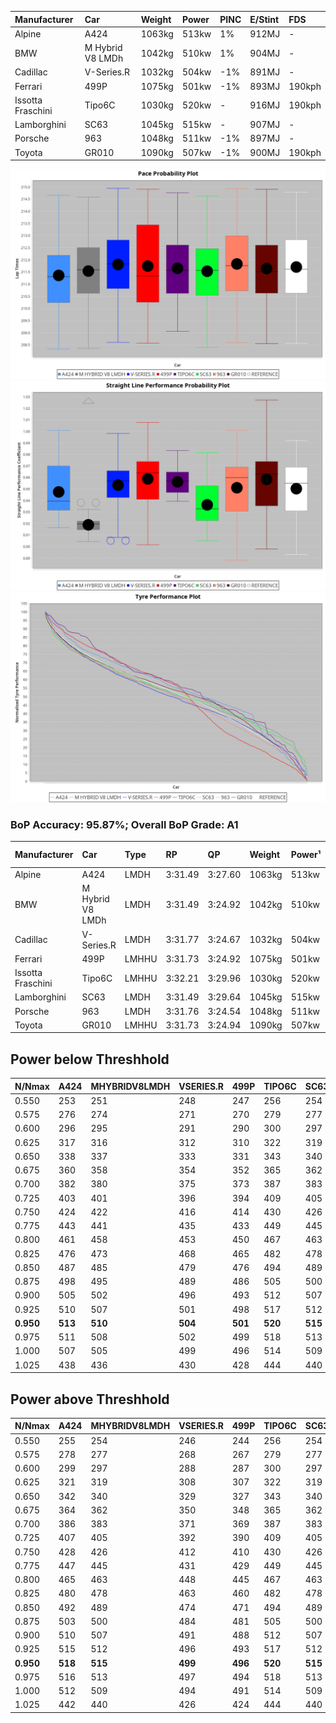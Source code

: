 |Manufacturer|Car|Weight|Power|PINC|E/Stint|FDS|
|:-|:-|:-|:-|:-|:-|:-|
|Alpine|A424|1063kg|513kw|1%|912MJ|-|
|BMW|M Hybrid V8 LMDh|1042kg|510kw|1%|904MJ|-|
|Cadillac|V-Series.R|1032kg|504kw|-1%|891MJ|-|
|Ferrari|499P|1075kg|501kw|-1%|893MJ|190kph|
|Issotta Fraschini|Tipo6C|1030kg|520kw|-|916MJ|190kph|
|Lamborghini|SC63|1045kg|515kw|-|907MJ|-|
|Porsche|963|1048kg|511kw|-1%|897MJ|-|
|Toyota|GR010|1090kg|507kw|-1%|900MJ|190kph|

![PACECHART](./IMG/ACOMETHOD.png)
![STRAIGHTLINEPERFORMANCECHART](./IMG/ACOMETHOD_sp.png)
![TYREPERFORMANCECHART](./IMG/ACOMETHOD_tw.png)

### BoP Accuracy: 95.87%; Overall BoP Grade: A1
|Manufacturer|Car|Type|RP|QP|Weight|Power¹|Threshhold|PINC|Power²|E/Stint|AVG Vmax|FDS|RDLC|L/Stint|BOP-Grade|ModelAccuracy|ModelPoints|Match%|
|:-|:-|:-|:-|:-|:-|:-|:-|:-|:-|:-|:-|:-|:-|:-|:-|:-|:-|:-|
|Alpine|A424|LMDH|3:31.49|3:27.60|1063kg|513kw|210.0kph|1%|518kw|912MJ|328.19kph|-|1.00|12|~A1|81.15%|521|100.00%|
|BMW|M Hybrid V8 LMDh|LMDH|3:31.49|3:24.92|1042kg|510kw|210.0kph|1%|515kw|904MJ|324.98kph|-|1.03|12|~A1|98.60%|1690|95.35%|
|Cadillac|V-Series.R|LMDH|3:31.77|3:24.67|1032kg|504kw|210.0kph|-1%|499kw|891MJ|328.71kph|-|1.03|12|~A1|91.10%|1770|96.05%|
|Ferrari|499P|LMHHU|3:31.73|3:24.92|1075kg|501kw|210.0kph|-1%|496kw|893MJ|328.22kph|190kph|1.02|12|~A1|84.26%|2292|100.00%|
|Issotta Fraschini|Tipo6C|LMHHU|3:32.21|3:29.96|1030kg|520kw|210.0kph|-|520kw|916MJ|331.32kph|190kph|1.08|12|+B2|66.67%|96|83.36%|
|Lamborghini|SC63|LMDH|3:31.49|3:29.64|1045kg|515kw|210.0kph|-|515kw|907MJ|326.86kph|-|1.05|12|+A2|96.77%|419|92.24%|
|Porsche|963|LMDH|3:31.76|3:24.54|1048kg|511kw|210.0kph|-1%|506kw|897MJ|328.76kph|-|1.01|12|~A1|93.14%|5746|100.00%|
|Toyota|GR010|LMHHU|3:31.73|3:24.94|1090kg|507kw|210.0kph|-1%|502kw|900MJ|328.06kph|190kph|1.00|12|~A1|87.37%|3154|100.00%|

## Power below Threshhold
|N/Nmax|A424|MHYBRIDV8LMDH|VSERIES.R|499P|TIPO6C|SC63|963|GR010|
|:-|:-|:-|:-|:-|:-|:-|:-|:-|
|0.550|253|251|248|247|256|254|252|250|
|0.575|276|274|271|270|279|277|275|273|
|0.600|296|295|291|290|300|297|295|293|
|0.625|317|316|312|310|322|319|316|314|
|0.650|338|337|333|331|343|340|337|335|
|0.675|360|358|354|352|365|362|359|356|
|0.700|382|380|375|373|387|383|380|377|
|0.725|403|401|396|394|409|405|402|399|
|0.750|424|422|416|414|430|426|422|419|
|0.775|443|441|435|433|449|445|441|438|
|0.800|461|458|453|450|467|463|459|455|
|0.825|476|473|468|465|482|478|474|470|
|0.850|487|485|479|476|494|489|485|482|
|0.875|498|495|489|486|505|500|496|492|
|0.900|505|502|496|493|512|507|503|499|
|0.925|510|507|501|498|517|512|508|504|
|**0.950**|**513**|**510**|**504**|**501**|**520**|**515**|**511**|**507**|
|0.975|511|508|502|499|518|513|509|505|
|1.000|507|505|499|496|514|509|505|502|
|1.025|438|436|430|428|444|440|436|433|

## Power above Threshhold
|N/Nmax|A424|MHYBRIDV8LMDH|VSERIES.R|499P|TIPO6C|SC63|963|GR010|
|:-|:-|:-|:-|:-|:-|:-|:-|:-|
|0.550|255|254|246|244|256|254|249|247|
|0.575|278|277|268|267|279|277|272|270|
|0.600|299|297|288|287|300|297|292|290|
|0.625|321|319|308|307|322|319|313|310|
|0.650|342|340|329|327|343|340|334|331|
|0.675|364|362|350|348|365|362|355|352|
|0.700|386|383|371|369|387|383|377|374|
|0.725|407|405|392|390|409|405|398|395|
|0.750|428|426|412|410|430|426|418|415|
|0.775|447|445|431|429|449|445|437|434|
|0.800|465|463|448|445|467|463|454|451|
|0.825|480|478|463|460|482|478|469|466|
|0.850|492|489|474|471|494|489|481|477|
|0.875|503|500|484|481|505|500|491|487|
|0.900|510|507|491|488|512|507|498|494|
|0.925|515|512|496|493|517|512|503|499|
|**0.950**|**518**|**515**|**499**|**496**|**520**|**515**|**506**|**502**|
|0.975|516|513|497|494|518|513|504|500|
|1.000|512|509|494|491|514|509|501|497|
|1.025|442|440|426|424|444|440|432|429|
